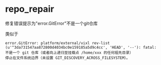# repo_repair
修复错误提示为"error.GitError"不是一个git仓库

类似于
```
error.GitError: platform/external/vixl rev-list (u'^3da731547aa872800d4034bc0e159185a5d9c4cc', 'HEAD', '--'): fatal: 不是一个 git 仓库（或者向上递归至挂载点 /home/xxx 的任何祖先目录）
停止在文件系统边界（未设置 GIT_DISCOVERY_ACROSS_FILESYSTEM）。

```
